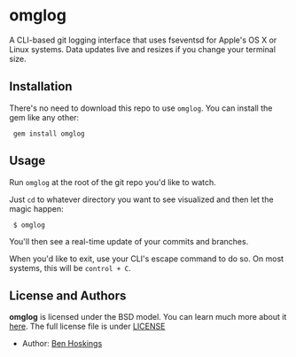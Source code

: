 # omglog
A CLI-based git logging interface that uses fseventsd for Apple's OS X or Linux systems. Data updates live and resizes if you change your terminal size.


## Installation

There's no need to download this repo to use `omglog`. You can install the gem like any other: 

     gem install omglog
     

## Usage

Run `omglog` at the root of the git repo you'd like to watch.

Just `cd` to whatever directory you want to see visualized and then let the magic happen: 

     $ omglog
     
You'll then see a real-time update of your commits and branches. 

When you'd like to exit, use your CLI's escape command to do so. On most systems, this will be `control + C`.

## License and Authors
**omglog** is licensed under the BSD model. You can learn much more about it [here](http://www.linfo.org/bsdlicense.html). The full license file is under [LICENSE](LICENSE)

* Author: [Ben Hoskings](ben@hoskings.net)

